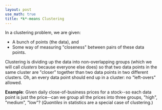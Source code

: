 ```yaml
---
layout: post
use_math: true
title: *k*-means Clustering
---
```

In a clustering problem, we are given:

<ul>
<li> A bunch of points (the data), and </li>
<li> Some way of measuring "closeness" between pairs of these data points.</li>
</ul>

Clustering is dividing up the data into non-overlapping groups (which we will call <i>clusters</i> because everyone else does)
so that two data points in the same cluster are "closer" together than two data points in two different clusters. 
Oh, an every data point should end up in a cluster: no "left-overs" allowed.

**Example**: Given daily close-of-business prices for a stock--so each data point is just the price--can we group 
all the prices into three groups, "high", "medium", "low"? (*Quantiles* in statistics are a special case of clustering.)
